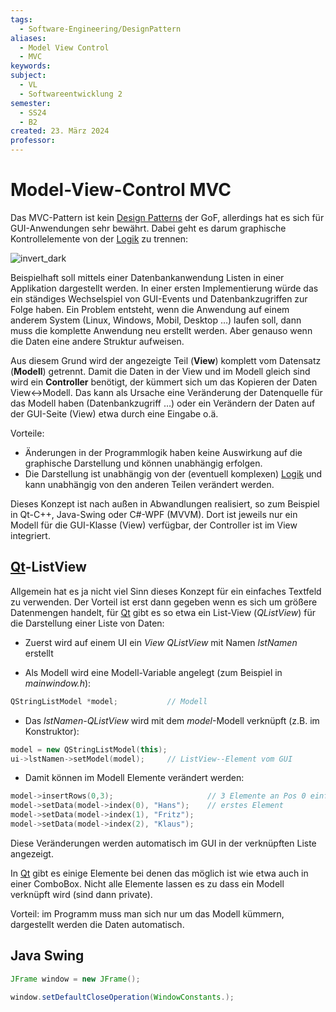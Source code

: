 ```yaml
---
tags:
  - Software-Engineering/DesignPattern
aliases:
  - Model View Control
  - MVC
keywords: 
subject:
  - VL
  - Softwareentwicklung 2
semester:
  - SS24
  - B2
created: 23. März 2024
professor:
---
```


# Model-View-Control MVC

Das MVC-Pattern ist kein [Design Patterns](Entwurfsmuster.md) der GoF, allerdings hat es sich für GUI-Anwendungen sehr bewährt.
Dabei geht es darum graphische Kontrollelemente von der [Logik](../../../Mathematik/Aussagenlogik.md) zu trennen:

 ![invert_dark](Pattern_MVC.png) 

Beispielhaft soll mittels einer Datenbankanwendung Listen in einer Applikation dargestellt werden. In einer ersten Implementierung würde das ein ständiges Wechselspiel von GUI-Events und Datenbankzugriffen zur Folge haben. Ein Problem entsteht, wenn die Anwendung auf einem anderem System (Linux, Windows, Mobil, Desktop …) laufen soll, dann muss die komplette Anwendung neu erstellt werden. Aber genauso wenn die Daten eine andere Struktur aufweisen.

Aus diesem Grund wird der angezeigte Teil (**View**) komplett vom Datensatz (**Modell**) getrennt. Damit die Daten in der View und im Modell gleich sind wird ein **Controller** benötigt, der kümmert sich um das Kopieren der Daten View<->Modell. Das kann als Ursache eine Veränderung der Datenquelle für das Modell haben (Datenbankzugriff …) oder ein Verändern der Daten auf der GUI-Seite (View) etwa durch eine Eingabe o.ä.

Vorteile:

- Änderungen in der Programmlogik haben keine Auswirkung auf die graphische Darstellung und können unabhängig erfolgen.
- Die Darstellung ist unabhängig von der (eventuell komplexen) [Logik](../../../Mathematik/Aussagenlogik.md) und kann unabhängig von den anderen Teilen verändert werden.

Dieses Konzept ist nach außen in Abwandlungen realisiert, so zum Beispiel in Qt-C++, Java-Swing oder C#-WPF (MVVM). Dort ist jeweils nur ein Modell für die GUI-Klasse (View) verfügbar, der Controller ist im View integriert.

## [Qt](../../Cpp/Qt.md)-ListView

Allgemein hat es ja nicht viel Sinn dieses Konzept für ein einfaches Textfeld zu verwenden. Der Vorteil ist erst dann gegeben wenn es sich um größere Datenmengen handelt, für [Qt](../../Cpp/Qt.md) gibt es so etwa ein List-View (*QListView*) für die Darstellung einer Liste von Daten:

- Zuerst wird auf einem UI ein *View* *QListView* mit Namen *lstNamen* erstellt

- Als Modell wird eine Modell-Variable angelegt (zum Beispiel in *mainwindow.h*):

```cpp
QStringListModel *model;           // Modell
```

- Das *lstNamen-QListView* wird mit dem *model*-Modell verknüpft (z.B. im Konstruktor):

```cpp
model = new QStringListModel(this);
ui->lstNamen->setModel(model);     // ListView--Element vom GUI
```

- Damit können im Modell Elemente verändert werden:

```cpp
model->insertRows(0,3);						// 3 Elemente an Pos 0 einfügen
model->setData(model->index(0), "Hans");	// erstes Element
model->setData(model->index(1), "Fritz");
model->setData(model->index(2), "Klaus");
```

  Diese Veränderungen werden automatisch im GUI in der verknüpften Liste angezeigt.

In [Qt](../../Cpp/Qt.md) gibt es einige Elemente bei denen das möglich ist wie etwa auch in einer ComboBox. Nicht alle Elemente lassen es zu dass ein Modell verknüpft wird (sind dann private).

Vorteil: im Programm muss man sich nur um das Modell kümmern, dargestellt werden die Daten automatisch.

## Java Swing

```java
JFrame window = new JFrame();

window.setDefaultCloseOperation(WindowConstants.);

```